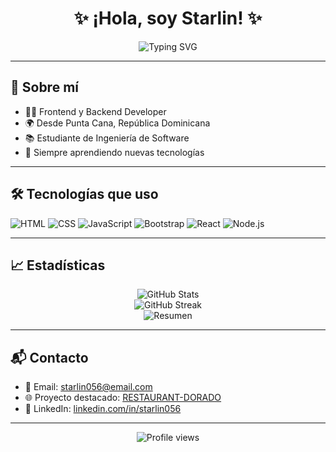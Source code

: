 <h1 align="center">✨ ¡Hola, soy Starlin! ✨</h1>

<p align="center">
  <img src="https://readme-typing-svg.demolab.com?font=Fira+Code&size=22&pause=1000&color=F75C7E&center=true&vCenter=true&width=435&lines=Desarrollador+Web+Full+Stack;Apasionado+por+el+Diseño+Responsivo;Creador+de+Experiencias+Digitales;Siempre+aprendiendo+nuevas+tecnologías" alt="Typing SVG" />
</p>

---

## 🧠 Sobre mí

- 🧑‍💻 Frontend y Backend Developer
- 🌍 Desde Punta Cana, República Dominicana
- 📚 Estudiante de Ingeniería de Software
- 🚀 Siempre aprendiendo nuevas tecnologías

---

## 🛠️ Tecnologías que uso

![HTML](https://img.shields.io/badge/-HTML5-E34F26?style=for-the-badge&logo=html5&logoColor=white)
![CSS](https://img.shields.io/badge/-CSS3-1572B6?style=for-the-badge&logo=css3&logoColor=white)
![JavaScript](https://img.shields.io/badge/-JavaScript-F7DF1E?style=for-the-badge&logo=javascript&logoColor=black)
![Bootstrap](https://img.shields.io/badge/-Bootstrap-563D7C?style=for-the-badge&logo=bootstrap&logoColor=white)
![React](https://img.shields.io/badge/-React-61DAFB?style=for-the-badge&logo=react&logoColor=black)
![Node.js](https://img.shields.io/badge/-Node.js-339933?style=for-the-badge&logo=node.js&logoColor=white)

---

## 📈 Estadísticas

<p align="center">
  <img src="https://github-readme-stats.vercel.app/api?username=starlin056&show_icons=true&theme=radical" alt="GitHub Stats" />
  <br>
  <img src="https://github-readme-streak-stats.herokuapp.com/?user=starlin056&theme=radical" alt="GitHub Streak" />
  <br>
  <img src="https://github-profile-summary-cards.vercel.app/api/cards/profile-details?username=starlin056&theme=radical" alt="Resumen" />
</p>

---

## 📬 Contacto

- 📧 Email: starlin056@email.com
- 🌐 Proyecto destacado: [RESTAURANT-DORADO](https://github.com/starlin056/RESTAURANT-DORADO)
- 💼 LinkedIn: [linkedin.com/in/starlin056](https://linkedin.com/in/starlin056)

---

<p align="center">
  <img src="https://komarev.com/ghpvc/?username=starlin056&label=Profile%20views&color=0e75b6&style=flat" alt="Profile views" />
</p>
